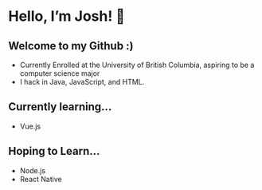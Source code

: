 
# Hello, I’m Josh! 👋

## Welcome to my Github :)
- Currently Enrolled at the University of British Columbia, aspiring to be a computer science major
- I hack in Java, JavaScript, and HTML.

## Currently learning...
- Vue.js

## Hoping to Learn...
- Node.js
- React Native


<!---
jn-han/jn-han is a ✨ special ✨ repository because its `README.md` (this file) appears on your GitHub profile.
You can click the Preview link to take a look at your changes.
--->
